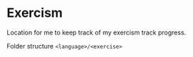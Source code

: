# Exercism 

Location for me to keep track of my exercism track progress.

Folder structure `<language>/<exercise>`


